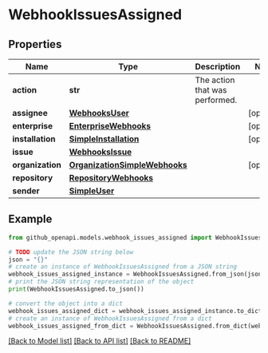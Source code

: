 # WebhookIssuesAssigned


## Properties

Name | Type | Description | Notes
------------ | ------------- | ------------- | -------------
**action** | **str** | The action that was performed. | 
**assignee** | [**WebhooksUser**](WebhooksUser.md) |  | [optional] 
**enterprise** | [**EnterpriseWebhooks**](EnterpriseWebhooks.md) |  | [optional] 
**installation** | [**SimpleInstallation**](SimpleInstallation.md) |  | [optional] 
**issue** | [**WebhooksIssue**](WebhooksIssue.md) |  | 
**organization** | [**OrganizationSimpleWebhooks**](OrganizationSimpleWebhooks.md) |  | [optional] 
**repository** | [**RepositoryWebhooks**](RepositoryWebhooks.md) |  | 
**sender** | [**SimpleUser**](SimpleUser.md) |  | 

## Example

```python
from github_openapi.models.webhook_issues_assigned import WebhookIssuesAssigned

# TODO update the JSON string below
json = "{}"
# create an instance of WebhookIssuesAssigned from a JSON string
webhook_issues_assigned_instance = WebhookIssuesAssigned.from_json(json)
# print the JSON string representation of the object
print(WebhookIssuesAssigned.to_json())

# convert the object into a dict
webhook_issues_assigned_dict = webhook_issues_assigned_instance.to_dict()
# create an instance of WebhookIssuesAssigned from a dict
webhook_issues_assigned_from_dict = WebhookIssuesAssigned.from_dict(webhook_issues_assigned_dict)
```
[[Back to Model list]](../README.md#documentation-for-models) [[Back to API list]](../README.md#documentation-for-api-endpoints) [[Back to README]](../README.md)



